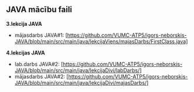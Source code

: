 ## JAVA mācību faili

**3.lekcija JAVA**
- mājasdarbs JAVA#1: [https://github.com/VUMC-ATP5/igors-neborskis-JAVA/blob/main/src/main/java/lekcijaViens/majasDarbs/FirstClass.java]

**4.lekcijas JAVA**
- lab.darbs JAVA#2: [https://github.com/VUMC-ATP5/igors-neborskis-JAVA/blob/main/src/main/java/lekcijaDivi/labDarbs/]
- mājasdarbs JAVA#2: [https://github.com/VUMC-ATP5/igors-neborskis-JAVA/blob/main/src/main/java/lekcijaDivi/majasDarbs/]
